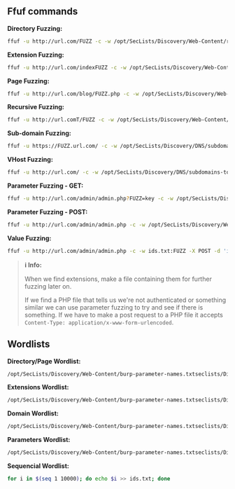 ## Ffuf commands

**Directory Fuzzing:**
```bash
ffuf -u http://url.com/FUZZ -c -w /opt/SecLists/Discovery/Web-Content/raft-small-directories.txt:FUZZ -ic -sa -mc all -fc 404 -o dir_fuzz.txt
```

**Extension Fuzzing:**
```bash
ffuf -u http://url.com/indexFUZZ -c -w /opt/SecLists/Discovery/Web-Content/web-extensions.txt:FUZZ -ic -sa -mc all -fc 404 -o ext_fuzz.txt
```

**Page Fuzzing:**
```bash
ffuf -u http://url.com/blog/FUZZ.php -c -w /opt/SecLists/Discovery/Web-Content/raft-small-directories.txt:FUZZ -ic -sa -mc all -fc 404 -o page_fuzz.txt
```

**Recursive Fuzzing:**
```bash
ffuf -u http://url.comT/FUZZ -c -w /opt/SecLists/Discovery/Web-Content/raft-small-directories.txt:FUZZ -recursion -recursion-depth 1 -e .php -v -ic -sa -mc all -fc 404 -o recursive_fuzz.txt
```

**Sub-domain Fuzzing:**
```bash
ffuf -u https://FUZZ.url.com/ -c -w /opt/SecLists/Discovery/DNS/subdomains-top1million-5000.txt:FUZZ -ic -sa -mc all -fc 404 -o subdomain_fuzz.txt
```

**VHost Fuzzing:**
```bash
ffuf -u http://url.com/ -c -w /opt/SecLists/Discovery/DNS/subdomains-top1million-5000.txt:FUZZ -H 'Host: FUZZ.url.com' -ic -sa -mc all -fc 404 -o vhost_fuzz.txt
```

**Parameter Fuzzing - GET:**
```bash
ffuf -u http://url.com/admin/admin.php?FUZZ=key -c -w /opt/SecLists/Discovery/Web-Content/burp-parameter-names.txt:FUZZ -ic -sa -mc all -fc 404 -o param_get_fuzz.txt
```

**Parameter Fuzzing - POST:**
```bash
ffuf -u http://url.com/admin/admin.php -c -w /opt/SecLists/Discovery/Web-Content/burp-parameter-names.txt:FUZZ -X POST -d 'FUZZ=key' -H 'Content-Type: application/x-www-form-urlencoded' -ic -sa -mc all -fc 404 -o param_post_fuzz.txt
```

**Value Fuzzing:**
```bash
ffuf -u http://url.com/admin/admin.php -c -w ids.txt:FUZZ -X POST -d 'id=FUZZ' -H 'Content-Type: application/x-www-form-urlencoded' -ic -sa -mc all -fc 404 -o value_fuzz.txt
```

>**ℹ️ Info:**
>
> When we find extensions, make a file containing them for further fuzzing later on.
>
>If we find a PHP file that tells us we're not authenticated or something similar
>we can use parameter fuzzing to try and see if there is something. If we have
>to make a post request to a PHP file it accepts `Content-Type: application/x-www-form-urlencoded`.

## Wordlists

**Directory/Page Wordlist:**
```bash
/opt/SecLists/Discovery/Web-Content/burp-parameter-names.txtseclists/Discovery/Web-Content/directory-list-2.3-medium.txt
```

**Extensions Wordlist:**
```bash
/opt/SecLists/Discovery/Web-Content/burp-parameter-names.txtseclists/Discovery/Web-Content/web-extensions.txt
```

**Domain Wordlist:**
```bash
/opt/SecLists/Discovery/Web-Content/burp-parameter-names.txtseclists/Discovery/DNS/subdomains-top1million-5000.txt
```

**Parameters Wordlist:**
```bash
/opt/SecLists/Discovery/Web-Content/burp-parameter-names.txtseclists/Discovery/Web-Content/burp-parameter-names.txt
```

**Sequencial Wordlist:**
```bash
for i in $(seq 1 10000); do echo $i >> ids.txt; done
```


